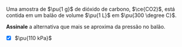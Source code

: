 Uma amostra de $\pu{1 g}$ de dióxido de carbono, $\ce{CO2}$, está contida em um balão de volume $\pu{1 L}$ em $\pu{300 \degree C}$.

**Assinale** a alternativa que mais se aproxima da pressão no balão.

- [x] $\pu{110 kPa}$
